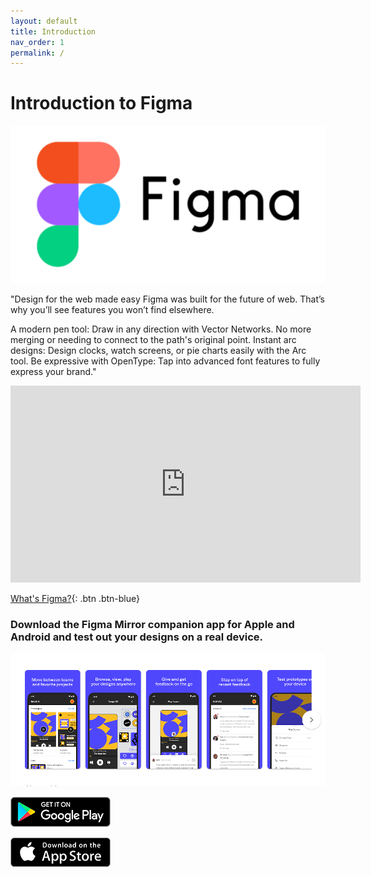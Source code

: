 ```yaml
---
layout: default
title: Introduction
nav_order: 1
permalink: /
---
```


# Introduction to Figma


![xd logo](docs/images/62c6bc0beee9410fe137d91e.png)



"Design for the web made easy
Figma was built for the future of web. That’s why you’ll see features you won’t find elsewhere.

A modern pen tool: Draw in any direction with Vector Networks. No more merging or needing to connect to the path's original point.
Instant arc designs: Design clocks, watch screens, or pie charts easily with the Arc tool.
Be expressive with OpenType: Tap into advanced font features to fully express your brand."
[](https://www.figma.com/design/)

<iframe width="560" height="315" src="https://www.youtube.com/embed/Cx2dkpBxst8" title="YouTube video player" frameborder="0" allow="accelerometer; autoplay; clipboard-write; encrypted-media; gyroscope; picture-in-picture" allowfullscreen></iframe>

[What's Figma?](https://www.youtube.com/watch?v=Cx2dkpBxst8){: .btn .btn-blue}


### Download the Figma Mirror companion app for Apple and Android and test out your designs on a real device.

![XD App](docs/images/fig_app.png)

[![](docs/images/en_badge_web_generic.png)](https://play.google.com/store/apps/details?id=com.figma.mirror&hl=en_GB&gl=US)

[![](docs/images/xHgSL.png)](https://apps.apple.com/us/app/figma-and-figjam/id1152747299)
